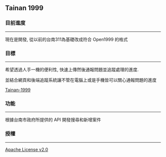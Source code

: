 ## Tainan 1999 ##

### 目前進度 #
---
現在是開發, 從以前的台南311為基礎改成符合 Open1999 的格式

### 目標 ###
---
希望透過人手一機的便利性, 快速上傳然後通報問題並追蹤處理的進度.

並結合網頁和後端追蹤系統讓不管在電腦上或是手機皆可以關心通報問題的進度

[Tainan-1999](http://1999.tainan.gov.tw/OpenCase.asp)

### 功能 ###
---
根據台南市政府所提供的 API 開發搜尋和新增案件

### 授權 ###
---
[Apache License v2.0](http://www.apache.org/licenses/LICENSE-2.0.html)
